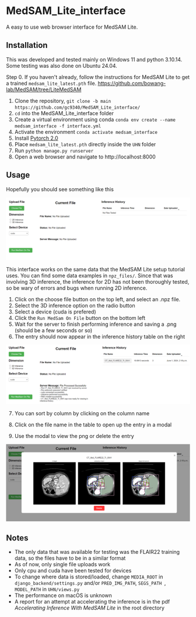 # MedSAM_Lite_interface


A easy to use web browser interface for MedSAM Lite. 


## Installation

This was developed and tested mainly on Windows 11 and python 3.10.14. Some testing was also
done on Ubuntu 24.04.


Step 0. If you haven't already, follow the instructions for MedSAM Lite to get a trained `medsam_lite_latest.pth` file.
https://github.com/bowang-lab/MedSAM/tree/LiteMedSAM

1. Clone the repository, `git clone -b main https://github.com/gc9340/MedSAM_Lite_interface/`
2. `cd` into the MedSAM_Lite_interface folder
3. Create a virtual environment using conda `conda env create --name medsam_interface -f interface.yml`
4. Activate the environment `conda activate medsam_interface`
5. Install [Pytorch 2.0](https://pytorch.org/get-started/locally/)
6. Place `medsam_lite_latest.pth` directly inside the `UHN` folder
7. Run `python manage.py runserver`
8. Open a web browser and navigate to http://localhost:8000

## Usage

Hopefully you should see something like this

![Alt text](https://github.com/gc9340/MedSAM_Lite_interface/blob/main/home_page.png?raw=true)

This interface works on the same data that the MedSAM Lite setup tutorial uses. You can find some data examples in `npz_files/`. 
Since that was involving 3D inference, the inference for 2D has not been thoroughly tested, so be wary of errors and bugs when running 2D inference. 

1. Click on the choose file button on the top left, and select an .npz file.
2. Select the 3D inference option on the radio button
3. Select a device (cuda is prefered)  
4. Click the `Run MedSam On File` button on the bottom left
5. Wait for the server to finish performing inference and saving a .png (should be a few seconds or so)
6. The entry should now appear in the inference history table on the right

![Alt text](https://github.com/gc9340/MedSAM_Lite_interface/blob/main/upload.png?raw=true)

7. You can sort by column by clicking on the column name
8. Click on the file name in the table to open up the entry in a modal

9. Use the modal to view the png or delete the entry

![Alt text](https://github.com/gc9340/MedSAM_Lite_interface/blob/main/modal.png?raw=true)

## Notes

- The only data that was available for testing was the FLAIR22 training data, so the files have to be in a similar format
- As of now, only single file uploads work
- Only cpu and cuda have been tested for devices
- To change where data is stored/loaded, change `MEDIA_ROOT` in `django_backend/settings.py` and/or `PRED_IMG_PATH`, `SEGS_PATH `, `MODEL_PATH` in `UHN/views.py`
- The performance on macOS is unknown
- A report for an attempt at accelerating the inference is in the pdf _Accelerating Inference With MedSAM Lite_ in the root directory
 



